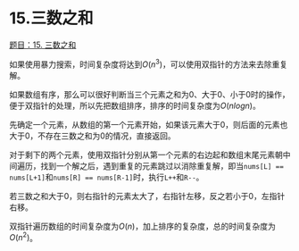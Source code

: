 # 15.三数之和

[题目：15. 三数之和](https://leetcode.cn/problems/3sum/)

如果使用暴力搜索，时间复杂度将达到$O(n^3)$，可以使用双指针的方法来去除重复解。

如果数组有序，那么可以很好判断当三个元素之和为0、大于0、小于0时的操作，便于双指针的处理，所以先把数组排序，排序的时间复杂度为$O(nlogn)$。

先确定一个元素，从数组的第一个元素开始，如果该元素大于0，则后面的元素也大于0，不存在三数之和为0的情况，直接返回。

对于剩下的两个元素，使用双指针分别从第一个元素的右边起和数组末尾元素朝中间遍历，找到一个解之后，遇到重复的元素跳过以消除重复解，即当`nums[L] == nums[L+1]`和`nums[R] == nums[R-1]`时，执行`L++`和`R--`。

若三数之和大于0，则右指针的元素太大了，右指针左移，反之若小于0，左指针右移。

双指针遍历数组的时间复杂度为$O(n)$，加上排序的复杂度，总的时间复杂度为$O(n^2)$。